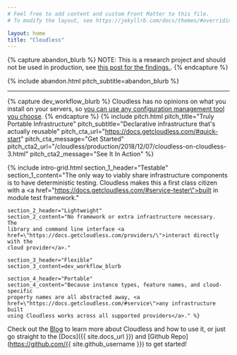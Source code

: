 ```yaml
---
# Feel free to add content and custom Front Matter to this file.
# To modify the layout, see https://jekyllrb.com/docs/themes/#overriding-theme-defaults

layout: home
title: "Cloudless"
---
```


{% capture abandon_blurb %}
NOTE: This is a research project and should not be used in production, see <a href="{% post_url 2020-02-21-abandoning-cloudless-v1 %}">this post for the findings.</a>.
{% endcapture %}

{% include abandon.html
    pitch_subtitle=abandon_blurb %}
<hr>

{% capture dev_workflow_blurb %}
Cloudless has no opinions on what you install on your servers, so <a href="{%
post_url 2018-09-24-the-cloudless-development-workflow %}">you can use any
configuration management tool you choose</a>.
{% endcapture %}
{% include pitch.html
    pitch_title="Truly Portable Infrastructure"
    pitch_subtitle="Declarative infrastructure that's actually reusable"
    pitch_cta_url="https://docs.getcloudless.com/#quick-start"
    pitch_cta_message="Get Started"
    pitch_cta2_url="/cloudless/production/2018/12/07/cloudless-on-cloudless-3.html"
    pitch_cta2_message="See It In Action" %}

{% include intro-grid.html
    section_1_header="Testable"
    section_1_content="The only way to viably share infrastructure components is
    to have deterministic testing.  Cloudless makes this a first class citizen
    with a <a href=\"https://docs.getcloudless.com/#service-tester\">built in
    module test framework</a>."

    section_2_header="Lightweight"
    section_2_content="No framework or extra infrastructure necessary.  The
    library and command line interface <a
    href=\"https://docs.getcloudless.com/providers/\">interact directly with the
    cloud provider</a>."

    section_3_header="Flexible"
    section_3_content=dev_workflow_blurb

    section_4_header="Portable"
    section_4_content="Because instance types, feature names, and cloud-specific
    property names are all abstracted away, <a
    href=\"https://docs.getcloudless.com/#service\">any infrastructure built
    using Cloudless works across all supported providers</a>." %}

Check out the [Blog](/blog) to learn more about Cloudless and how to use it, or
just go straight to the [Docs]({{ site.docs_url }}) and [Github
Repo](https://github.com/{{ site.github_username }}) to get started!
